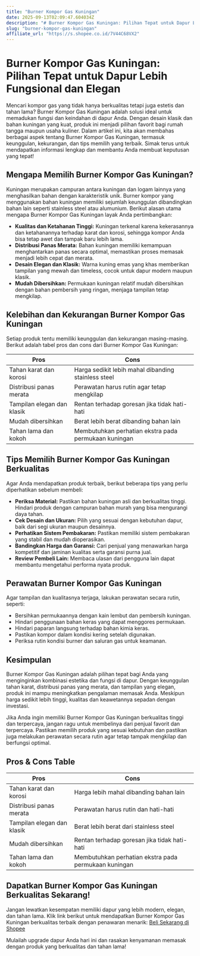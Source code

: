 ```yaml
---
title: "Burner Kompor Gas Kuningan"
date: 2025-09-13T02:09:47.604034Z
description: "# Burner Kompor Gas Kuningan: Pilihan Tepat untuk Dapur Lebih Fungsional dan Elegan..."
slug: "burner-kompor-gas-kuningan"
affiliate_url: "https://s.shopee.co.id/7V44C68VX2"
---
```

# Burner Kompor Gas Kuningan: Pilihan Tepat untuk Dapur Lebih Fungsional dan Elegan

Mencari kompor gas yang tidak hanya berkualitas tetapi juga estetis dan tahan lama? Burner Kompor Gas Kuningan adalah solusi ideal untuk memadukan fungsi dan keindahan di dapur Anda. Dengan desain klasik dan bahan kuningan yang kuat, produk ini menjadi pilihan favorit bagi rumah tangga maupun usaha kuliner. Dalam artikel ini, kita akan membahas berbagai aspek tentang Burner Kompor Gas Kuningan, termasuk keunggulan, kekurangan, dan tips memilih yang terbaik. Simak terus untuk mendapatkan informasi lengkap dan membantu Anda membuat keputusan yang tepat!

## Mengapa Memilih Burner Kompor Gas Kuningan?

Kuningan merupakan campuran antara kuningan dan logam lainnya yang menghasilkan bahan dengan karakteristik unik. Burner kompor yang menggunakan bahan kuningan memiliki sejumlah keunggulan dibandingkan bahan lain seperti stainless steel atau alumunium. Berikut alasan utama mengapa Burner Kompor Gas Kuningan layak Anda pertimbangkan:

- **Kualitas dan Ketahanan Tinggi:** Kuningan terkenal karena kekerasannya dan ketahanannya terhadap karat dan korosi, sehingga kompor Anda bisa tetap awet dan tampak baru lebih lama.
- **Distribusi Panas Merata:** Bahan kuningan memiliki kemampuan menghantarkan panas secara optimal, memastikan proses memasak menjadi lebih cepat dan merata.
- **Desain Elegan dan Klasik:** Warna kuning emas yang khas memberikan tampilan yang mewah dan timeless, cocok untuk dapur modern maupun klasik.
- **Mudah Dibersihkan:** Permukaan kuningan relatif mudah dibersihkan dengan bahan pembersih yang ringan, menjaga tampilan tetap mengkilap.

## Kelebihan dan Kekurangan Burner Kompor Gas Kuningan

Setiap produk tentu memiliki keunggulan dan kekurangan masing-masing. Berikut adalah tabel pros dan cons dari Burner Kompor Gas Kuningan:

| **Pros** | **Cons** |
|---|---|
| Tahan karat dan korosi | Harga sedikit lebih mahal dibanding stainless steel |
| Distribusi panas merata | Perawatan harus rutin agar tetap mengkilap |
| Tampilan elegan dan klasik | Rentan terhadap goresan jika tidak hati-hati |
| Mudah dibersihkan | Berat lebih berat dibanding bahan lain |
| Tahan lama dan kokoh | Membutuhkan perhatian ekstra pada permukaan kuningan |

## Tips Memilih Burner Kompor Gas Kuningan Berkualitas

Agar Anda mendapatkan produk terbaik, berikut beberapa tips yang perlu diperhatikan sebelum membeli:

- **Periksa Material:** Pastikan bahan kuningan asli dan berkualitas tinggi. Hindari produk dengan campuran bahan murah yang bisa mengurangi daya tahan.
- **Cek Desain dan Ukuran:** Pilih yang sesuai dengan kebutuhan dapur, baik dari segi ukuran maupun desainnya.
- **Perhatikan Sistem Pembakaran:** Pastikan memiliki sistem pembakaran yang stabil dan mudah dioperasikan.
- **Bandingkan Harga dan Garansi:** Cari penjual yang menawarkan harga kompetitif dan jaminan kualitas serta garansi purna jual.
- **Review Pembeli Lain:** Membaca ulasan dari pengguna lain dapat membantu mengetahui performa nyata produk.

## Perawatan Burner Kompor Gas Kuningan

Agar tampilan dan kualitasnya terjaga, lakukan perawatan secara rutin, seperti:

- Bersihkan permukaannya dengan kain lembut dan pembersih kuningan.
- Hindari penggunaan bahan keras yang dapat menggores permukaan.
- Hindari paparan langsung terhadap bahan kimia keras.
- Pastikan kompor dalam kondisi kering setelah digunakan.
- Periksa rutin kondisi burner dan saluran gas untuk keamanan.

## Kesimpulan

Burner Kompor Gas Kuningan adalah pilihan tepat bagi Anda yang menginginkan kombinasi estetika dan fungsi di dapur. Dengan keunggulan tahan karat, distribusi panas yang merata, dan tampilan yang elegan, produk ini mampu meningkatkan pengalaman memasak Anda. Meskipun harga sedikit lebih tinggi, kualitas dan keawetannya sepadan dengan investasi.

Jika Anda ingin memiliki Burner Kompor Gas Kuningan berkualitas tinggi dan terpercaya, jangan ragu untuk membelinya dari penjual favorit dan terpercaya. Pastikan memilih produk yang sesuai kebutuhan dan pastikan juga melakukan perawatan secara rutin agar tetap tampak mengkilap dan berfungsi optimal.

## Pros & Cons Table

| **Pros** | **Cons** |
|---|---|
| Tahan karat dan korosi | Harga lebih mahal dibanding bahan lain |
| Distribusi panas merata | Perawatan harus rutin dan hati-hati |
| Tampilan elegan dan klasik | Berat lebih berat dari stainless steel |
| Mudah dibersihkan | Rentan terhadap goresan jika tidak hati-hati |
| Tahan lama dan kokoh | Membutuhkan perhatian ekstra pada permukaan kuningan |

## Dapatkan Burner Kompor Gas Kuningan Berkualitas Sekarang!

Jangan lewatkan kesempatan memiliki dapur yang lebih modern, elegan, dan tahan lama. Klik link berikut untuk mendapatkan Burner Kompor Gas Kuningan berkualitas terbaik dengan penawaran menarik: [Beli Sekarang di Shopee](https://s.shopee.co.id/7V44C68VX2)

Mulailah upgrade dapur Anda hari ini dan rasakan kenyamanan memasak dengan produk yang berkualitas dan tahan lama!